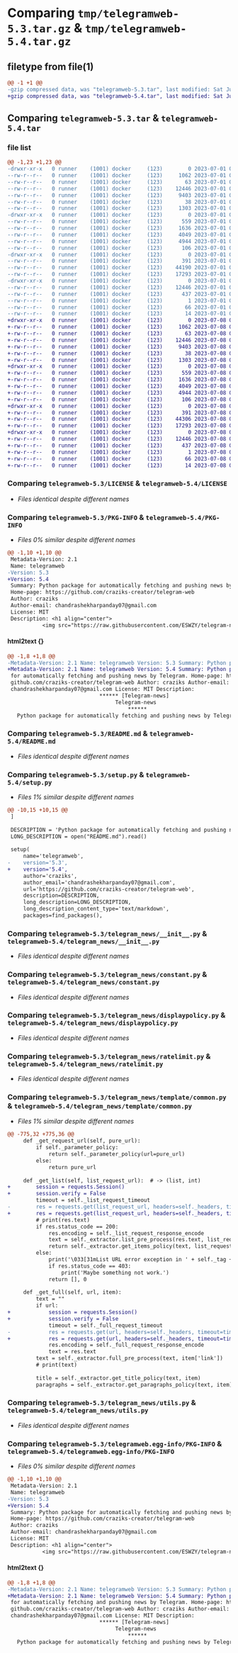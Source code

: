 # Comparing `tmp/telegramweb-5.3.tar.gz` & `tmp/telegramweb-5.4.tar.gz`

## filetype from file(1)

```diff
@@ -1 +1 @@
-gzip compressed data, was "telegramweb-5.3.tar", last modified: Sat Jul  1 07:27:30 2023, max compression
+gzip compressed data, was "telegramweb-5.4.tar", last modified: Sat Jul  8 09:24:32 2023, max compression
```

## Comparing `telegramweb-5.3.tar` & `telegramweb-5.4.tar`

### file list

```diff
@@ -1,23 +1,23 @@
-drwxr-xr-x   0 runner    (1001) docker     (123)        0 2023-07-01 07:27:30.672705 telegramweb-5.3/
--rw-r--r--   0 runner    (1001) docker     (123)     1062 2023-07-01 07:27:14.000000 telegramweb-5.3/LICENSE
--rw-r--r--   0 runner    (1001) docker     (123)       63 2023-07-01 07:27:14.000000 telegramweb-5.3/MANIFEST.in
--rw-r--r--   0 runner    (1001) docker     (123)    12446 2023-07-01 07:27:30.672705 telegramweb-5.3/PKG-INFO
--rw-r--r--   0 runner    (1001) docker     (123)     9403 2023-07-01 07:27:14.000000 telegramweb-5.3/README.md
--rw-r--r--   0 runner    (1001) docker     (123)       38 2023-07-01 07:27:30.672705 telegramweb-5.3/setup.cfg
--rw-r--r--   0 runner    (1001) docker     (123)     1303 2023-07-01 07:27:14.000000 telegramweb-5.3/setup.py
-drwxr-xr-x   0 runner    (1001) docker     (123)        0 2023-07-01 07:27:30.672705 telegramweb-5.3/telegram_news/
--rw-r--r--   0 runner    (1001) docker     (123)      559 2023-07-01 07:27:14.000000 telegramweb-5.3/telegram_news/__init__.py
--rw-r--r--   0 runner    (1001) docker     (123)     1636 2023-07-01 07:27:14.000000 telegramweb-5.3/telegram_news/constant.py
--rw-r--r--   0 runner    (1001) docker     (123)     4049 2023-07-01 07:27:14.000000 telegramweb-5.3/telegram_news/displaypolicy.py
--rw-r--r--   0 runner    (1001) docker     (123)     4944 2023-07-01 07:27:14.000000 telegramweb-5.3/telegram_news/ratelimit.py
--rw-r--r--   0 runner    (1001) docker     (123)      106 2023-07-01 07:27:14.000000 telegramweb-5.3/telegram_news/table.sql
-drwxr-xr-x   0 runner    (1001) docker     (123)        0 2023-07-01 07:27:30.672705 telegramweb-5.3/telegram_news/template/
--rw-r--r--   0 runner    (1001) docker     (123)      391 2023-07-01 07:27:14.000000 telegramweb-5.3/telegram_news/template/__init__.py
--rw-r--r--   0 runner    (1001) docker     (123)    44190 2023-07-01 07:27:14.000000 telegramweb-5.3/telegram_news/template/common.py
--rw-r--r--   0 runner    (1001) docker     (123)    17293 2023-07-01 07:27:14.000000 telegramweb-5.3/telegram_news/utils.py
-drwxr-xr-x   0 runner    (1001) docker     (123)        0 2023-07-01 07:27:30.672705 telegramweb-5.3/telegramweb.egg-info/
--rw-r--r--   0 runner    (1001) docker     (123)    12446 2023-07-01 07:27:30.000000 telegramweb-5.3/telegramweb.egg-info/PKG-INFO
--rw-r--r--   0 runner    (1001) docker     (123)      437 2023-07-01 07:27:30.000000 telegramweb-5.3/telegramweb.egg-info/SOURCES.txt
--rw-r--r--   0 runner    (1001) docker     (123)        1 2023-07-01 07:27:30.000000 telegramweb-5.3/telegramweb.egg-info/dependency_links.txt
--rw-r--r--   0 runner    (1001) docker     (123)       66 2023-07-01 07:27:30.000000 telegramweb-5.3/telegramweb.egg-info/requires.txt
--rw-r--r--   0 runner    (1001) docker     (123)       14 2023-07-01 07:27:30.000000 telegramweb-5.3/telegramweb.egg-info/top_level.txt
+drwxr-xr-x   0 runner    (1001) docker     (123)        0 2023-07-08 09:24:32.815288 telegramweb-5.4/
+-rw-r--r--   0 runner    (1001) docker     (123)     1062 2023-07-08 09:24:16.000000 telegramweb-5.4/LICENSE
+-rw-r--r--   0 runner    (1001) docker     (123)       63 2023-07-08 09:24:16.000000 telegramweb-5.4/MANIFEST.in
+-rw-r--r--   0 runner    (1001) docker     (123)    12446 2023-07-08 09:24:32.811288 telegramweb-5.4/PKG-INFO
+-rw-r--r--   0 runner    (1001) docker     (123)     9403 2023-07-08 09:24:16.000000 telegramweb-5.4/README.md
+-rw-r--r--   0 runner    (1001) docker     (123)       38 2023-07-08 09:24:32.815288 telegramweb-5.4/setup.cfg
+-rw-r--r--   0 runner    (1001) docker     (123)     1303 2023-07-08 09:24:16.000000 telegramweb-5.4/setup.py
+drwxr-xr-x   0 runner    (1001) docker     (123)        0 2023-07-08 09:24:32.811288 telegramweb-5.4/telegram_news/
+-rw-r--r--   0 runner    (1001) docker     (123)      559 2023-07-08 09:24:16.000000 telegramweb-5.4/telegram_news/__init__.py
+-rw-r--r--   0 runner    (1001) docker     (123)     1636 2023-07-08 09:24:16.000000 telegramweb-5.4/telegram_news/constant.py
+-rw-r--r--   0 runner    (1001) docker     (123)     4049 2023-07-08 09:24:16.000000 telegramweb-5.4/telegram_news/displaypolicy.py
+-rw-r--r--   0 runner    (1001) docker     (123)     4944 2023-07-08 09:24:16.000000 telegramweb-5.4/telegram_news/ratelimit.py
+-rw-r--r--   0 runner    (1001) docker     (123)      106 2023-07-08 09:24:16.000000 telegramweb-5.4/telegram_news/table.sql
+drwxr-xr-x   0 runner    (1001) docker     (123)        0 2023-07-08 09:24:32.811288 telegramweb-5.4/telegram_news/template/
+-rw-r--r--   0 runner    (1001) docker     (123)      391 2023-07-08 09:24:16.000000 telegramweb-5.4/telegram_news/template/__init__.py
+-rw-r--r--   0 runner    (1001) docker     (123)    44306 2023-07-08 09:24:16.000000 telegramweb-5.4/telegram_news/template/common.py
+-rw-r--r--   0 runner    (1001) docker     (123)    17293 2023-07-08 09:24:16.000000 telegramweb-5.4/telegram_news/utils.py
+drwxr-xr-x   0 runner    (1001) docker     (123)        0 2023-07-08 09:24:32.811288 telegramweb-5.4/telegramweb.egg-info/
+-rw-r--r--   0 runner    (1001) docker     (123)    12446 2023-07-08 09:24:32.000000 telegramweb-5.4/telegramweb.egg-info/PKG-INFO
+-rw-r--r--   0 runner    (1001) docker     (123)      437 2023-07-08 09:24:32.000000 telegramweb-5.4/telegramweb.egg-info/SOURCES.txt
+-rw-r--r--   0 runner    (1001) docker     (123)        1 2023-07-08 09:24:32.000000 telegramweb-5.4/telegramweb.egg-info/dependency_links.txt
+-rw-r--r--   0 runner    (1001) docker     (123)       66 2023-07-08 09:24:32.000000 telegramweb-5.4/telegramweb.egg-info/requires.txt
+-rw-r--r--   0 runner    (1001) docker     (123)       14 2023-07-08 09:24:32.000000 telegramweb-5.4/telegramweb.egg-info/top_level.txt
```

### Comparing `telegramweb-5.3/LICENSE` & `telegramweb-5.4/LICENSE`

 * *Files identical despite different names*

### Comparing `telegramweb-5.3/PKG-INFO` & `telegramweb-5.4/PKG-INFO`

 * *Files 0% similar despite different names*

```diff
@@ -1,10 +1,10 @@
 Metadata-Version: 2.1
 Name: telegramweb
-Version: 5.3
+Version: 5.4
 Summary: Python package for automatically fetching and pushing news by Telegram.
 Home-page: https://github.com/craziks-creator/telegram-web
 Author: craziks
 Author-email: chandrashekharpanday07@gmail.com
 License: MIT
 Description: <h1 align="center">
           <img src="https://raw.githubusercontent.com/ESWZY/telegram-news/master/docs/images/banner.png" alt="Telegram-news">
```

#### html2text {}

```diff
@@ -1,8 +1,8 @@
-Metadata-Version: 2.1 Name: telegramweb Version: 5.3 Summary: Python package
+Metadata-Version: 2.1 Name: telegramweb Version: 5.4 Summary: Python package
 for automatically fetching and pushing news by Telegram. Home-page: https://
 github.com/craziks-creator/telegram-web Author: craziks Author-email:
 chandrashekharpanday07@gmail.com License: MIT Description:
                             ****** [Telegram-news]
                                  Telegram-news
                                      ******
   Python package for automatically fetching and pushing news by Telegram. [!
```

### Comparing `telegramweb-5.3/README.md` & `telegramweb-5.4/README.md`

 * *Files identical despite different names*

### Comparing `telegramweb-5.3/setup.py` & `telegramweb-5.4/setup.py`

 * *Files 1% similar despite different names*

```diff
@@ -10,15 +10,15 @@
 ]
 
 DESCRIPTION = 'Python package for automatically fetching and pushing news by Telegram.'
 LONG_DESCRIPTION = open("README.md").read()
 
 setup(
     name='telegramweb',
-    version='5.3',
+    version='5.4',
     author='craziks',
     author_email='chandrashekharpanday07@gmail.com',
     url='https://github.com/craziks-creator/telegram-web',
     description=DESCRIPTION,
     long_description=LONG_DESCRIPTION,
     long_description_content_type='text/markdown',
     packages=find_packages(),
```

### Comparing `telegramweb-5.3/telegram_news/__init__.py` & `telegramweb-5.4/telegram_news/__init__.py`

 * *Files identical despite different names*

### Comparing `telegramweb-5.3/telegram_news/constant.py` & `telegramweb-5.4/telegram_news/constant.py`

 * *Files identical despite different names*

### Comparing `telegramweb-5.3/telegram_news/displaypolicy.py` & `telegramweb-5.4/telegram_news/displaypolicy.py`

 * *Files identical despite different names*

### Comparing `telegramweb-5.3/telegram_news/ratelimit.py` & `telegramweb-5.4/telegram_news/ratelimit.py`

 * *Files identical despite different names*

### Comparing `telegramweb-5.3/telegram_news/template/common.py` & `telegramweb-5.4/telegram_news/template/common.py`

 * *Files 1% similar despite different names*

```diff
@@ -775,32 +775,36 @@
     def _get_request_url(self, pure_url):
         if self._parameter_policy:
             return self._parameter_policy(url=pure_url)
         else:
             return pure_url
 
     def _get_list(self, list_request_url):  # -> (list, int)
+        session = requests.Session()
+        session.verify = False
         timeout = self._list_request_timeout
-        res = requests.get(list_request_url, headers=self._headers, timeout=timeout, verify=False)
+        res = requests.get(list_request_url, headers=self._headers, timeout=timeout)
         # print(res.text)
         if res.status_code == 200:
             res.encoding = self._list_request_response_encode
             text = self._extractor.list_pre_process(res.text, list_request_url)
             return self._extractor.get_items_policy(text, list_request_url)
         else:
             print('\033[31mList URL error exception in ' + self._tag + '! ' + str(res.status_code) + '\033[0m')
             if res.status_code == 403:
                 print('Maybe something not work.')
             return [], 0
 
     def _get_full(self, url, item):
         text = ""
         if url:
+            session = requests.Session()
+            session.verify = False
             timeout = self._full_request_timeout
-            res = requests.get(url, headers=self._headers, timeout=timeout, verify=False)
+            res = requests.get(url, headers=self._headers, timeout=timeout)
             res.encoding = self._full_request_response_encode
             text = res.text
         text = self._extractor.full_pre_process(text, item['link'])
         # print(text)
 
         title = self._extractor.get_title_policy(text, item)
         paragraphs = self._extractor.get_paragraphs_policy(text, item)
```

### Comparing `telegramweb-5.3/telegram_news/utils.py` & `telegramweb-5.4/telegram_news/utils.py`

 * *Files identical despite different names*

### Comparing `telegramweb-5.3/telegramweb.egg-info/PKG-INFO` & `telegramweb-5.4/telegramweb.egg-info/PKG-INFO`

 * *Files 0% similar despite different names*

```diff
@@ -1,10 +1,10 @@
 Metadata-Version: 2.1
 Name: telegramweb
-Version: 5.3
+Version: 5.4
 Summary: Python package for automatically fetching and pushing news by Telegram.
 Home-page: https://github.com/craziks-creator/telegram-web
 Author: craziks
 Author-email: chandrashekharpanday07@gmail.com
 License: MIT
 Description: <h1 align="center">
           <img src="https://raw.githubusercontent.com/ESWZY/telegram-news/master/docs/images/banner.png" alt="Telegram-news">
```

#### html2text {}

```diff
@@ -1,8 +1,8 @@
-Metadata-Version: 2.1 Name: telegramweb Version: 5.3 Summary: Python package
+Metadata-Version: 2.1 Name: telegramweb Version: 5.4 Summary: Python package
 for automatically fetching and pushing news by Telegram. Home-page: https://
 github.com/craziks-creator/telegram-web Author: craziks Author-email:
 chandrashekharpanday07@gmail.com License: MIT Description:
                             ****** [Telegram-news]
                                  Telegram-news
                                      ******
   Python package for automatically fetching and pushing news by Telegram. [!
```

